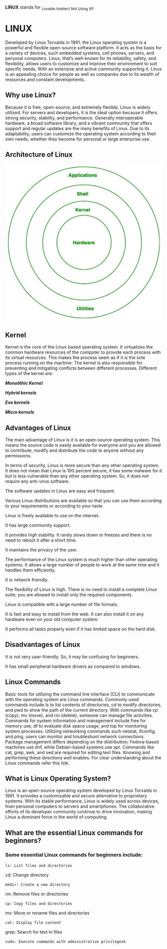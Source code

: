 **LINUX** stands for <sub>Lovable Intellect Not Using XP</sub>
# LINUX
Developed by Linus Torvalds in 1991, the Linux operating system is a powerful and flexible open-source software platform. It acts as the basis for a variety of devices, such embedded systems, cell phones, servers, and personal computers. Linux, that’s well-known for its reliability, safety, and flexibility, allows users to customize and improve their environment to suit specific needs. With an extensive and active community supporting it, Linux is an appealing choice for people as well as companies due to its wealth of resources and constant developments.

## Why use Linux?
Because it is free, open-source, and extremely flexible, Linux is widely utilized. For servers and developers, it is the ideal option because it offers strong security, stability, and performance. Generally interoperable hardware, a broad software library, and a vibrant community that offers support and regular updates are the many benefits of Linux. Due to its adaptability, users can customize the operating system according to their own needs, whether they become for personal or large enterprise use.

## Architecture of Linux
![alt text](linux-Diagram-215-1.jpg)

## Kernel 
Kernel is the core of the Linux based operating system. It virtualizes the common hardware resources of the computer to provide each process with its virtual resources. This makes the process seem as if it is the sole process running on the machine. The kernel is also responsible for preventing and mitigating conflicts between different processes. Different types of the kernel are: 

***Monolithic Kernel***

***Hybrid kernels***

***Exo kernels***

***Micro kernels***

## Advantages of Linux
The main advantage of Linux is it is an open-source operating system. This means the source code is easily available for everyone and you are allowed to contribute, modify and distribute the code to anyone without any permissions.

In terms of security, Linux is more secure than any other operating system. It does not mean that Linux is 100 percent secure, it has some malware for it but is less vulnerable than any other operating system. So, it does not require any anti-virus software.

The software updates in Linux are easy and frequent.

Various Linux distributions are available so that you can use them according to your requirements or according to your taste.

Linux is freely available to use on the internet.

It has large community support.

It provides high stability. It rarely slows down or freezes and there is no need to reboot it after a short time.

It maintains the privacy of the user.

The performance of the Linux system is much higher than other operating systems. It allows a large number of people to work at the same time and it handles them efficiently.

It is network friendly.

The flexibility of Linux is high. There is no need to install a complete Linux suite; you are allowed to install only the required components.

Linux is compatible with a large number of file formats.

It is fast and easy to install from the web. It can also install it on any hardware even on your old computer system.

It performs all tasks properly even if it has limited space on the hard disk.

## Disadvantages of Linux
It is not very user-friendly. So, it may be confusing for beginners.

It has small peripheral hardware drivers as compared to windows.

## Linux Commands
Basic tools for utilizing the command line interface (CLI) to communicate with the operating system are Linux commands. Commonly used commands include ls to list contents of directories, cd to modify directories, and pwd to show the path of the current directory. With commands like cp (copy), mv (move), and rm (delete), someone can manage file activities. Commands for system information and management include free for memory use, df to evaluate disk space usage, and top for monitoring system processes. Utilizing networking commands such netstat, ifconfig, and ping, users can monitor and troubleshoot network connections. Package management differs depending on the distribution; Fedora-based machines use dnf, while Debian-based systems use apt. Commands like cat, grep, awk, and sed are required for editing text files. Knowing and performing these directions well enables. For clear understanding about the Linux commands refer this link.

## What is Linux Operating System?
Linux is an open-source operating system developed by Linus Torvalds in 1991. It provides a customizable and secure alternative to proprietary systems. With its stable performance, Linux is widely used across devices, from personal computers to servers and smartphones. The collaborative efforts of its developer community continue to drive innovation, making Linux a dominant force in the world of computing.

## What are the essential Linux commands for beginners?
### Some essential Linux commands for beginners include:

```
ls: List files and directories
```
cd: Change directory
```
mkdir: Create a new directory
```
rm: Remove files or directories
```
cp: Copy files and directories
```
mv: Move or rename files and directories
```
cat: Display file content
```
grep: Search for text in files
```
sudo: Execute commands with administrative privilegesk
```